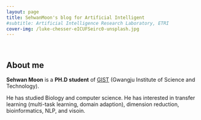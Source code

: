 ```yaml
---
layout: page
title: SehwanMoon's blog for Artificial Intelligent
#subtitle: Artificial Intelligence Research Laboratory, ETRI
cover-img: /luke-chesser-eICUFSeirc0-unsplash.jpg
---
```


<br/>

## About me

**Sehwan Moon** is a **PH.D student** of [GIST](https://www.gist.ac.kr/kr/main.html) (Gwangju Institute of Science and Technology). 

He has studied Biology and computer science. He has interested in transfer learning (multi-task learning, domain adaption), dimension reduction, bioinformatics, NLP, and visoin.



